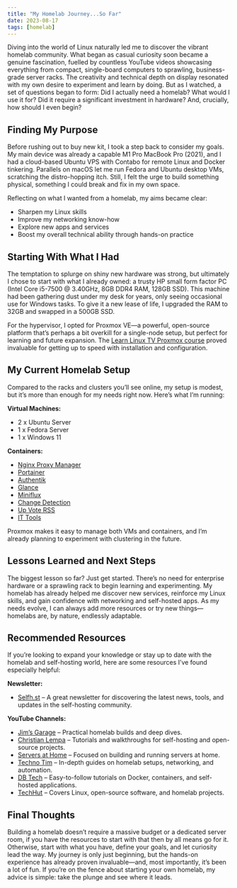 ```yaml
---
title: "My Homelab Journey...So Far"
date: 2023-08-17
tags: [homelab]
---
```


Diving into the world of Linux naturally led me to discover the vibrant homelab community. What began as casual curiosity soon became a genuine fascination, fuelled by countless YouTube videos showcasing everything from compact, single-board computers to sprawling, business-grade server racks. The creativity and technical depth on display resonated with my own desire to experiment and learn by doing. But as I watched, a set of questions began to form: Did I actually need a homelab? What would I use it for? Did it require a significant investment in hardware? And, crucially, how should I even begin?

## Finding My Purpose

Before rushing out to buy new kit, I took a step back to consider my goals. My main device was already a capable M1 Pro MacBook Pro (2021), and I had a cloud-based Ubuntu VPS with Contabo for remote Linux and Docker tinkering. Parallels on macOS let me run Fedora and Ubuntu desktop VMs, scratching the distro-hopping itch. Still, I felt the urge to build something physical, something I could break and fix in my own space.

Reflecting on what I wanted from a homelab, my aims became clear:

- Sharpen my Linux skills
- Improve my networking know-how
- Explore new apps and services
- Boost my overall technical ability through hands-on practice

## Starting With What I Had

The temptation to splurge on shiny new hardware was strong, but ultimately I chose to start with what I already owned: a trusty HP small form factor PC (Intel Core i5-7500 @ 3.40GHz, 8GB DDR4 RAM, 128GB SSD). This machine had been gathering dust under my desk for years, only seeing occasional use for Windows tasks. To give it a new lease of life, I upgraded the RAM to 32GB and swapped in a 500GB SSD.

For the hypervisor, I opted for Proxmox VE—a powerful, open-source platform that’s perhaps a bit overkill for a single-node setup, but perfect for learning and future expansion. The [Learn Linux TV Proxmox course](https://www.youtube.com/playlist?list=PLT98CRl2KxKHnlbYhtABg6cF50bYa8Ulo) proved invaluable for getting up to speed with installation and configuration.

## My Current Homelab Setup

Compared to the racks and clusters you’ll see online, my setup is modest, but it’s more than enough for my needs right now. Here’s what I’m running:

**Virtual Machines:**

- 2 x Ubuntu Server
- 1 x Fedora Server
- 1 x Windows 11

**Containers:**

- [Nginx Proxy Manager](https://nginxproxymanager.com)
- [Portainer](https://www.portainer.io)
- [Authentik](https://goauthentik.io)
- [Glance](https://github.com/glanceapp/glance)
- [Miniflux](https://miniflux.app)
- [Change Detection](https://changedetection.io)
- [Up Vote RSS](https://github.com/johnwarne/upvote-rss)
- [IT Tools](https://github.com/CorentinTh/it-tools)

Proxmox makes it easy to manage both VMs and containers, and I’m already planning to experiment with clustering in the future.

## Lessons Learned and Next Steps

The biggest lesson so far? Just get started. There’s no need for enterprise hardware or a sprawling rack to begin learning and experimenting. My homelab has already helped me discover new services, reinforce my Linux skills, and gain confidence with networking and self-hosted apps. As my needs evolve, I can always add more resources or try new things—homelabs are, by nature, endlessly adaptable.

## Recommended Resources

If you’re looking to expand your knowledge or stay up to date with the homelab and self-hosting world, here are some resources I’ve found especially helpful:

**Newsletter:**

- [Selfh.st](https://selfh.st) – A great newsletter for discovering the latest news, tools, and updates in the self-hosting community.

**YouTube Channels:**

- [Jim’s Garage](https://youtube.com/@jims-garage?si=RKvNDxvR4T-GvEoE) – Practical homelab builds and deep dives.
- [Christian Lempa](https://youtube.com/@christianlempa?si=enm70wFPAh0qDGLE) – Tutorials and walkthroughs for self-hosting and open-source projects.
- [Servers at Home](https://youtube.com/@serversathome?si=N1Bxmbxau8t94fy7) – Focused on building and running servers at home.
- [Techno Tim](https://youtube.com/@technotim?si=MI9C-eWSD2GZJuYg) – In-depth guides on homelab setups, networking, and automation.
- [DB Tech](https://youtube.com/@dbtechyt?si=aAFrkHDELZk3wEuu) – Easy-to-follow tutorials on Docker, containers, and self-hosted applications.
- [TechHut](https://youtube.com/@techhut?si=BTzsFuSeNqMoE_gq) – Covers Linux, open-source software, and homelab projects.

## Final Thoughts

Building a homelab doesn’t require a massive budget or a dedicated server room, if you have the resources to start with that then by all means go for it. Otherwise, start with what you have, define your goals, and let curiosity lead the way. My journey is only just beginning, but the hands-on experience has already proven invaluable—and, most importantly, it’s been a lot of fun. If you’re on the fence about starting your own homelab, my advice is simple: take the plunge and see where it leads.
